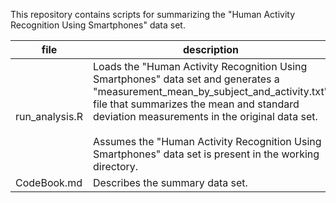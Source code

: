 This repository contains scripts for summarizing the "Human Activity Recognition Using Smartphones" data set.

| file           | description                                                                                                                                                                                                                                                                                                                             |
|----------------|-----------------------------------------------------------------------------------------------------------------------------------------------------------------------------------------------------------------------------------------------------------------------------------------------------------------------------------------|
| run_analysis.R | Loads the "Human Activity Recognition Using Smartphones" data set and generates a "measurement_mean_by_subject_and_activity.txt" file that summarizes the mean and standard deviation measurements in the original data set. <br><br>Assumes the "Human Activity Recognition Using Smartphones" data set is present in the working directory. |
| CodeBook.md    | Describes the summary data set.                                                                                                                                                                                                                                                                                                         |

